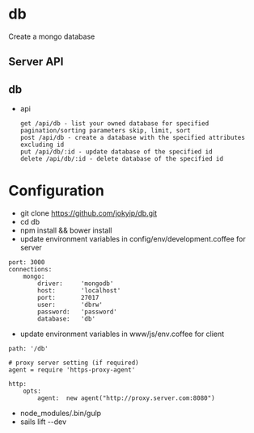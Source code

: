 # db

Create a mongo database


Server API
---------------------------------------------------------
## db
		
* api

	```
	get /api/db - list your owned database for specified pagination/sorting parameters skip, limit, sort
	post /api/db - create a database with the specified attributes excluding id
	put /api/db/:id - update database of the specified id
    delete /api/db/:id - delete database of the specified id

Configuration
=============

*   git clone https://github.com/jokyip/db.git
*   cd db
*   npm install && bower install
*   update environment variables in config/env/development.coffee for server
```
port: 3000
connections:
	mongo:
		driver:		'mongodb'
		host:		'localhost'
		port:		27017
		user:		'dbrw'
		password:	'password'
		database:	'db'
```

*	update environment variables in www/js/env.coffee for client
```
path: '/db'

# proxy server setting (if required)
agent = require 'https-proxy-agent'

http:
	opts:
		agent:	new agent("http://proxy.server.com:8080")

```

*	node_modules/.bin/gulp
*	sails lift --dev
